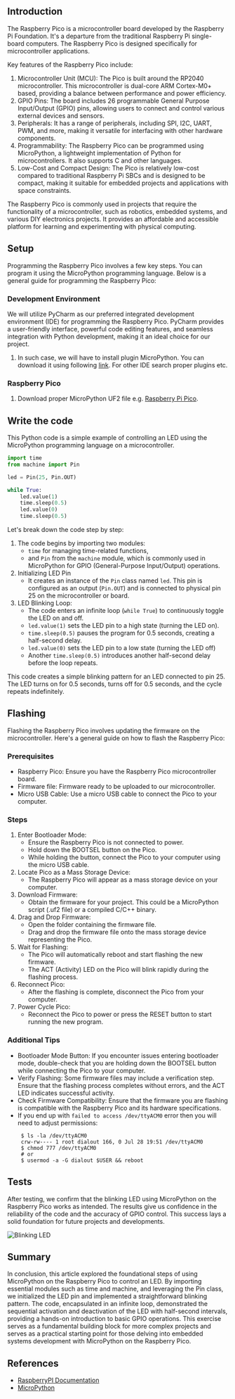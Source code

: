 ## Introduction

The Raspberry Pico is a microcontroller board developed by the Raspberry Pi Foundation. It's a departure from the
traditional Raspberry Pi single-board computers. The Raspberry Pico is designed specifically for microcontroller
applications.

Key features of the Raspberry Pico include:

1. Microcontroller Unit (MCU): The Pico is built around the RP2040 microcontroller. This microcontroller is dual-core
   ARM Cortex-M0+ based, providing a balance between performance and power efficiency.
2. GPIO Pins: The board includes 26 programmable General Purpose Input/Output (GPIO) pins, allowing users to connect and
   control various external devices and sensors.
3. Peripherals: It has a range of peripherals, including SPI, I2C, UART, PWM, and more, making it versatile for
   interfacing with other hardware components.
4. Programmability: The Raspberry Pico can be programmed using MicroPython, a lightweight implementation of Python
   for microcontrollers. It also supports C and other languages.
5. Low-Cost and Compact Design: The Pico is relatively low-cost compared to traditional Raspberry Pi SBCs and is
   designed to be compact, making it suitable for embedded projects and applications with space constraints.

The Raspberry Pico is commonly used in projects that require the functionality of a microcontroller, such as
robotics, embedded systems, and various DIY electronics projects. It provides an affordable and accessible platform for
learning and experimenting with physical computing.

## Setup

Programming the Raspberry Pico involves a few key steps. You can program it using the MicroPython programming
language. Below is a general guide for programming the Raspberry Pico:

### Development Environment

We will utilize PyCharm as our preferred integrated development environment (IDE) for
programming the Raspberry Pico. PyCharm provides a user-friendly interface, powerful code editing features, and
seamless integration with Python development, making it an ideal choice for our project.

1. In such case, we will have to install plugin MicroPython. You can download it using
   following [link](https://plugins.jetbrains.com/plugin/9777-micropython). For other IDE search proper plugins etc.

### Raspberry Pico

1. Download proper MicroPython UF2 file e.g. [Raspberry Pi Pico](https://micropython.org/download/rp2-pico/rp2-pico-latest.uf2).

## Write the code

This Python code is a simple example of controlling an LED using the MicroPython programming language on a
microcontroller.

```python
import time
from machine import Pin

led = Pin(25, Pin.OUT)

while True:
    led.value(1)
    time.sleep(0.5)
    led.value(0)
    time.sleep(0.5)
```

Let's break down the code step by step:

1. The code begins by importing two modules:
    * `time` for managing time-related functions,
    * and `Pin` from the `machine` module, which is commonly used in MicroPython for GPIO (General-Purpose Input/Output)
      operations.
2. Initializing LED Pin
    * It creates an instance of the `Pin` class named `led`. This pin is configured as an output (`Pin.OUT`) and is
      connected to physical pin 25 on the microcontroller or board.
3. LED Blinking Loop:
    * The code enters an infinite loop (`while True`) to continuously toggle the LED on and off.
    * `led.value(1)` sets the LED pin to a high state (turning the LED on).
    * `time.sleep(0.5)` pauses the program for 0.5 seconds, creating a half-second delay.
    * `led.value(0)` sets the LED pin to a low state (turning the LED off)
    * Another `time.sleep(0.5)` introduces another half-second delay before the loop repeats.

This code creates a simple blinking pattern for an LED connected to pin 25. The LED turns on for 0.5 seconds, turns off
for 0.5 seconds, and the cycle repeats indefinitely.

## Flashing

Flashing the Raspberry Pico involves updating the firmware on the microcontroller. Here's a general guide on how to
flash the Raspberry Pico:

### Prerequisites

* Raspberry Pico: Ensure you have the Raspberry Pico microcontroller board.
* Firmware file: Firmware ready to be uploaded to our microcontroller.
* Micro USB Cable: Use a micro USB cable to connect the Pico to your computer.

### Steps

1. Enter Bootloader Mode:
    * Ensure the Raspberry Pico is not connected to power.
    * Hold down the BOOTSEL button on the Pico.
    * While holding the button, connect the Pico to your computer using the micro USB cable.
2. Locate Pico as a Mass Storage Device:
    * The Raspberry Pico will appear as a mass storage device on your computer.
3. Download Firmware:
    * Obtain the firmware for your project. This could be a MicroPython script (.uf2 file) or a compiled C/C++ binary.
4. Drag and Drop Firmware:
    * Open the folder containing the firmware file.
    * Drag and drop the firmware file onto the mass storage device representing the Pico.
5. Wait for Flashing:
    * The Pico will automatically reboot and start flashing the new firmware.
    * The ACT (Activity) LED on the Pico will blink rapidly during the flashing process.
6. Reconnect Pico:
    * After the flashing is complete, disconnect the Pico from your computer.
7. Power Cycle Pico:
    * Reconnect the Pico to power or press the RESET button to start running the new program.

### Additional Tips

* Bootloader Mode Button: If you encounter issues entering bootloader mode, double-check that you are holding down the
  BOOTSEL button while connecting the Pico to your computer.
* Verify Flashing: Some firmware files may include a verification step. Ensure that the flashing process completes
  without errors, and the ACT LED indicates successful activity.
* Check Firmware Compatibility: Ensure that the firmware you are flashing is compatible with the Raspberry Pico and
  its hardware specifications.
* If you end up with `failed to access /dev/ttyACM0` error then you will need to adjust permissions:
    ```shell
     $ ls -la /dev/ttyACM0
     crw-rw---- 1 root dialout 166, 0 Jul 28 19:51 /dev/ttyACM0
     $ chmod 777 /dev/ttyACM0
     # or
     $ usermod -a -G dialout $USER && reboot
    ```

## Tests

After testing, we confirm that the blinking LED using MicroPython on the Raspberry Pico works as intended. The
results give us confidence in the reliability of the code and the accuracy of GPIO control. This success lays a solid
foundation for future projects and developments.

![Blinking LED](https://res.cloudinary.com/dhqoqqstc/image/upload/v1690661594/blog/blinking_led/zozgbpie5tijiad9b1io.gif)

## Summary

In conclusion, this article explored the foundational steps of using MicroPython on the Raspberry Pico to control an
LED. By importing essential modules such as time and machine, and leveraging the Pin class, we initialized the LED pin
and implemented a straightforward blinking pattern. The code, encapsulated in an infinite loop, demonstrated the
sequential activation and deactivation of the LED with half-second intervals, providing a hands-on introduction to basic
GPIO operations. This exercise serves as a fundamental building block for more complex projects and serves as a
practical starting point for those delving into embedded systems development with MicroPython on the Raspberry Pico.

## References

* [RaspberryPI Documentation](https://www.raspberrypi.com/documentation/microcontrollers/micropython.html)
* [MicroPython](https://micropython.org/download/?vendor=Raspberry%20Pi)
